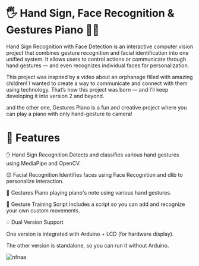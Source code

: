 # 🖐️ Hand Sign, Face Recognition & Gestures Piano 🎹🎼

Hand Sign Recognition with Face Detection is an interactive computer vision project that combines gesture recognition and facial identification into one unified system.
It allows users to control actions or communicate through hand gestures — and even recognizes individual faces for personalization.

This project was inspired by a video about an orphanage filled with amazing children!
I wanted to create a way to communicate and connect with them using technology.
That’s how this project was born — and I’ll keep developing it into version 2 and beyond.

and the other one, Gestures Piano is a fun and creative project where you can play a piano with only hand-gesture to camera!

# 🌟 Features

✋ Hand Sign Recognition
Detects and classifies various hand gestures using MediaPipe and OpenCV.

😊 Facial Recognition
Identifies faces using Face Recognition and dlib to personalize interaction.

🎹 Gestures Piano
playing piano's note using various hand gestures.

🧠 Gesture Training Script
Includes a script so you can add and recognize your own custom movements.

💡 Dual Version Support

One version is integrated with Arduino + LCD (for hardware display).

The other version is standalone, so you can run it without Arduino.

![nfnaa](https://img.shields.io/badge/nfnaa-origin-fedcba)


